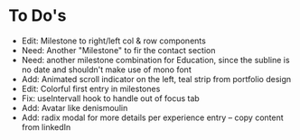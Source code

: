 # To Do's

- Edit: Milestone to right/left col & row components
- Need: Another "Milestone" to fir the contact section
- Need: another milestone combination for Education, since the subline is no date and shouldn't make use of mono font
- Add: Animated scroll indicator on the left, teal strip from portfolio design
- Edit: Colorful first entry in milestones
- Fix: useIntervall hook to handle out of focus tab
- Add: Avatar like denismoulin
- Add: radix modal for more details per experience entry – copy content from linkedIn
